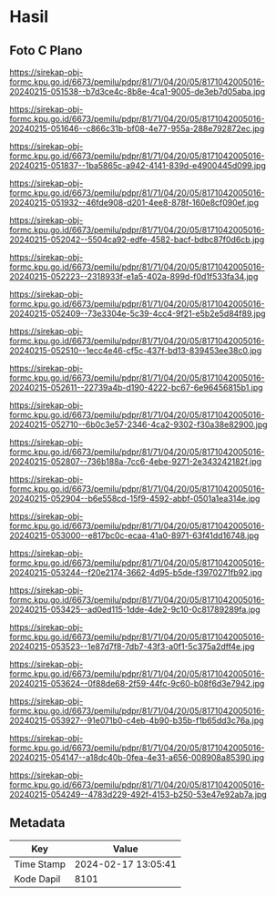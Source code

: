 # Hasil

## Foto C Plano

https://sirekap-obj-formc.kpu.go.id/6673/pemilu/pdpr/81/71/04/20/05/8171042005016-20240215-051538--b7d3ce4c-8b8e-4ca1-9005-de3eb7d05aba.jpg

https://sirekap-obj-formc.kpu.go.id/6673/pemilu/pdpr/81/71/04/20/05/8171042005016-20240215-051646--c866c31b-bf08-4e77-955a-288e792872ec.jpg

https://sirekap-obj-formc.kpu.go.id/6673/pemilu/pdpr/81/71/04/20/05/8171042005016-20240215-051837--1ba5865c-a942-4141-839d-e4900445d099.jpg

https://sirekap-obj-formc.kpu.go.id/6673/pemilu/pdpr/81/71/04/20/05/8171042005016-20240215-051932--46fde908-d201-4ee8-878f-160e8cf090ef.jpg

https://sirekap-obj-formc.kpu.go.id/6673/pemilu/pdpr/81/71/04/20/05/8171042005016-20240215-052042--5504ca92-edfe-4582-bacf-bdbc87f0d6cb.jpg

https://sirekap-obj-formc.kpu.go.id/6673/pemilu/pdpr/81/71/04/20/05/8171042005016-20240215-052223--2318933f-e1a5-402a-899d-f0d1f533fa34.jpg

https://sirekap-obj-formc.kpu.go.id/6673/pemilu/pdpr/81/71/04/20/05/8171042005016-20240215-052409--73e3304e-5c39-4cc4-9f21-e5b2e5d84f89.jpg

https://sirekap-obj-formc.kpu.go.id/6673/pemilu/pdpr/81/71/04/20/05/8171042005016-20240215-052510--1ecc4e46-cf5c-437f-bd13-839453ee38c0.jpg

https://sirekap-obj-formc.kpu.go.id/6673/pemilu/pdpr/81/71/04/20/05/8171042005016-20240215-052611--22739a4b-d190-4222-bc67-6e96456815b1.jpg

https://sirekap-obj-formc.kpu.go.id/6673/pemilu/pdpr/81/71/04/20/05/8171042005016-20240215-052710--6b0c3e57-2346-4ca2-9302-f30a38e82900.jpg

https://sirekap-obj-formc.kpu.go.id/6673/pemilu/pdpr/81/71/04/20/05/8171042005016-20240215-052807--736b188a-7cc6-4ebe-9271-2e343242182f.jpg

https://sirekap-obj-formc.kpu.go.id/6673/pemilu/pdpr/81/71/04/20/05/8171042005016-20240215-052904--b6e558cd-15f9-4592-abbf-0501a1ea314e.jpg

https://sirekap-obj-formc.kpu.go.id/6673/pemilu/pdpr/81/71/04/20/05/8171042005016-20240215-053000--e817bc0c-ecaa-41a0-8971-63f41dd16748.jpg

https://sirekap-obj-formc.kpu.go.id/6673/pemilu/pdpr/81/71/04/20/05/8171042005016-20240215-053244--f20e2174-3662-4d95-b5de-f3970271fb92.jpg

https://sirekap-obj-formc.kpu.go.id/6673/pemilu/pdpr/81/71/04/20/05/8171042005016-20240215-053425--ad0ed115-1dde-4de2-9c10-0c81789289fa.jpg

https://sirekap-obj-formc.kpu.go.id/6673/pemilu/pdpr/81/71/04/20/05/8171042005016-20240215-053523--1e87d7f8-7db7-43f3-a0f1-5c375a2dff4e.jpg

https://sirekap-obj-formc.kpu.go.id/6673/pemilu/pdpr/81/71/04/20/05/8171042005016-20240215-053624--0f88de68-2f59-44fc-9c60-b08f6d3e7942.jpg

https://sirekap-obj-formc.kpu.go.id/6673/pemilu/pdpr/81/71/04/20/05/8171042005016-20240215-053927--91e071b0-c4eb-4b90-b35b-f1b65dd3c76a.jpg

https://sirekap-obj-formc.kpu.go.id/6673/pemilu/pdpr/81/71/04/20/05/8171042005016-20240215-054147--a18dc40b-0fea-4e31-a656-008908a85390.jpg

https://sirekap-obj-formc.kpu.go.id/6673/pemilu/pdpr/81/71/04/20/05/8171042005016-20240215-054249--4783d229-492f-4153-b250-53e47e92ab7a.jpg


## Metadata

| Key        | Value               |
| ---------- | ------------------- |
| Time Stamp | 2024-02-17 13:05:41 |
| Kode Dapil | 8101                |



